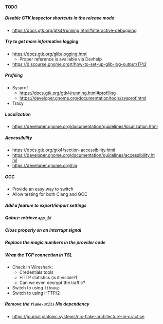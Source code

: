 #### TODO

##### Disable GTK Inspector shortcuts in the release mode
- https://docs.gtk.org/gtk4/running.html#interactive-debugging

##### Try to get more informative logging
- https://docs.gtk.org/glib/logging.html
    - Proper reference is available via Devhelp
- https://discourse.gnome.org/t/how-to-set-up-glib-log-output/1742

##### Profiling
- Sysprof
    - https://docs.gtk.org/gtk4/running.html#profiling
    - https://developer.gnome.org/documentation/tools/sysprof.html
- Tracy

##### Localization
- https://developer.gnome.org/documentation/guidelines/localization.html

##### Accessibility
- https://docs.gtk.org/gtk4/section-accessibility.html
- https://developer.gnome.org/documentation/guidelines/accessibility.html
- https://developer.gnome.org/hig

##### GCC
- Provide an easy way to switch
- Allow testing for both Clang and GCC

##### Add a feature to export/import settings

##### Qobuz: retrieve `app_id`

##### Close properly on an interrupt signal

##### Replace the magic numbers in the provider code

##### Wrap the TCP connection in TSL
- Check in Wireshark:
    - Credentials tools
    - HTTP statistics (is it visible?)
    - Can we even decrypt the traffic?
- Switch to using `libsoup`
- Switch to using HTTP/2

##### Remove the `flake-utils` Nix dependency
- https://journal.platonic.systems/nix-flake-architecture-in-practice
